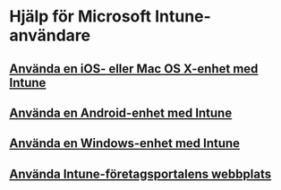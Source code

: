 # Hjälp för Microsoft Intune-användare
## [Använda en iOS- eller Mac OS X-enhet med Intune](using-your-ios-or-mac-os-x-device-with-intune.md)
## [Använda en Android-enhet med Intune](using-your-android-device-with-intune.md)
## [Använda en Windows-enhet med Intune](using-your-windows-device-with-intune.md)
## [Använda Intune-företagsportalens webbplats](using-the-intune-company-portal-website.md)


<!--HONumber=Nov16_HO4-->


